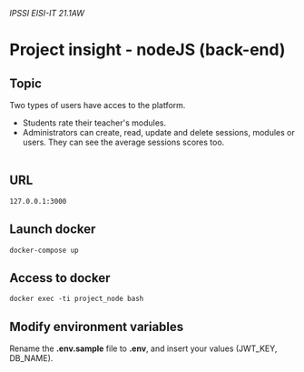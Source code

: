 *IPSSI EISI-IT 21.1AW* 

# Project insight - nodeJS (back-end)

## Topic

Two types of users have acces to the platform.
* Students rate their teacher's modules.
* Administrators can create, read, update and delete sessions, modules or users. They can see the average sessions scores too.
</br></br>

## URL
```
127.0.0.1:3000
```

## Launch docker
```
docker-compose up
```

## Access to docker
```
docker exec -ti project_node bash
```

## Modify environment variables
Rename the **.env.sample** file to **.env**, and insert your values (JWT_KEY, DB_NAME).
